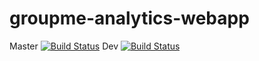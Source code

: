 # groupme-analytics-webapp
Master [![Build Status](https://travis-ci.org/Repjarms/groupme-analytics-webapp.svg?branch=master)](https://travis-ci.org/Repjarms/groupme-analytics-webapp)
Dev [![Build Status](https://travis-ci.org/Repjarms/groupme-analytics-webapp.svg?branch=dev)](https://travis-ci.org/Repjarms/groupme-analytics-webapp)
